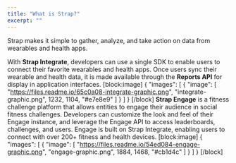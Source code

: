```yaml
---
title: "What is Strap?"
excerpt: ""
---
```

Strap makes it simple to gather, analyze, and take action on data from wearables and health apps.

With **Strap Integrate**, developers can use a single SDK to enable users to connect their favorite wearables and health apps. Once users sync their wearable and health data, it is made available through the **Reports API** for display in application interfaces. 
[block:image]
{
  "images": [
    {
      "image": [
        "https://files.readme.io/65c0a08-integrate-graphic.png",
        "integrate-graphic.png",
        1232,
        1104,
        "#e7e8e9"
      ]
    }
  ]
}
[/block]
**Strap Engage** is a fitness challenge platform that allows entities to engage their audience in social fitness challenges. Developers can customize the look and feel of their Engage instance, and leverage the Engage API to access leaderboards, challenges, and users. Engage is built on Strap Integrate, enabling users to connect with over 200+ fitness and health devices.
[block:image]
{
  "images": [
    {
      "image": [
        "https://files.readme.io/54ed084-engage-graphic.png",
        "engage-graphic.png",
        1884,
        1468,
        "#cb1d4c"
      ]
    }
  ]
}
[/block]